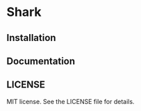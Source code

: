# Shark

## Installation

## Documentation

## LICENSE

MIT license. See the LICENSE file for details.